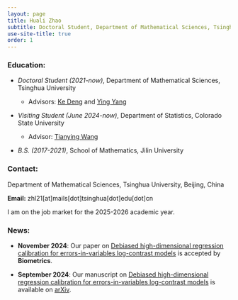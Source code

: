 ```yaml
---
layout: page
title: Huali Zhao
subtitle: Doctoral Student, Department of Mathematical Sciences, Tsinghua University
use-site-title: true
order: 1
---
```


### Education:
  
   - _Doctoral Student (2021-now)_, Department of Mathematical Sciences, Tsinghua University   
       - Advisors: [Ke Deng](https://www.stat.tsinghua.edu.cn/en/teachers/kedeng/) and [Ying Yang](https://www.math.tsinghua.edu.cn/info/1125/1624.htm)

   - _Visiting Student (June 2024-now)_, Department of Statistics, Colorado State University
       - Advisor: [Tianying Wang](https://statistics.colostate.edu/person/?id=7007959B876D22076178E19ED6C3873C&sq=t)
  
   - _B.S. (2017-2021)_, School of Mathematics, Jilin University

### Contact:
Department of Mathematical Sciences, Tsinghua University, Beijing, China
   
**Email:** zhl21[at]mails[dot]tsinghua[dot]edu[dot]cn

I am on the job market for the 2025-2026 academic year.


### News:

- **November 2024**: Our paper on [Debiased high-dimensional regression calibration for errors-in-variables log-contrast models](https://arxiv.org/abs/2409.07568) is accepted by **Biometrics**.

- **September 2024**: Our manuscript on [Debiased high-dimensional regression calibration for errors-in-variables log-contrast models](https://arxiv.org/abs/2409.07568) is available on [arXiv](https://arxiv.org/abs/2409.07568).

